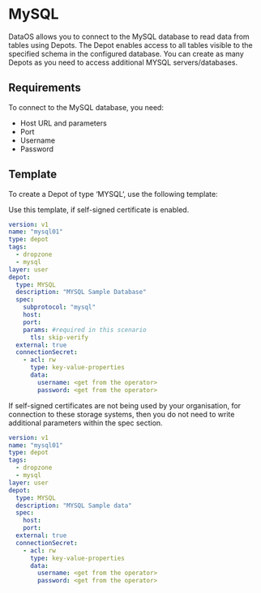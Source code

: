 # MySQL

DataOS allows you to connect to the MySQL database to read data from tables using Depots. The Depot enables access to all tables visible to the specified schema in the configured database. You can create as many Depots as you need to access additional MYSQL servers/databases.

## Requirements

To connect to the MySQL database, you need:

- Host URL and parameters
- Port
- Username
- Password

## Template

To create a Depot of type ‘MYSQL‘, use the following template:

Use this template, if self-signed certificate is enabled.

```yaml
version: v1
name: "mysql01"
type: depot
tags:
  - dropzone
  - mysql
layer: user
depot:
  type: MYSQL
  description: "MYSQL Sample Database"
  spec:
    subprotocol: "mysql"
    host: 
    port: 
    params: #required in this scenario
      tls: skip-verify
  external: true
  connectionSecret:
    - acl: rw
      type: key-value-properties
      data:
        username: <get from the operator>
        password: <get from the operator>
```

If self-signed certificates are not being used by your organisation, for connection to these storage systems, then you do not need to write additional parameters within the spec section.

```yaml
version: v1
name: "mysql01"
type: depot
tags:
  - dropzone
  - mysql
layer: user
depot:
  type: MYSQL
  description: "MYSQL Sample data"
  spec:
    host:
    port:
  external: true
  connectionSecret:
    - acl: rw
      type: key-value-properties
      data:
        username: <get from the operator>
        password: <get from the operator>
```